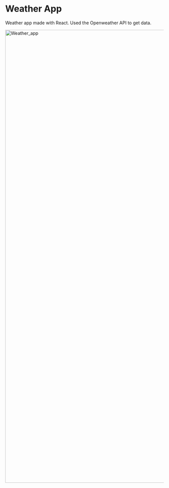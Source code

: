 # Weather App

Weather app made with React. Used the Openweather API to get data.

<img width="1436" alt="Weather_app" src="https://user-images.githubusercontent.com/44252455/164338519-77da47ee-4e62-43e1-96a7-1805a0d90857.png">
